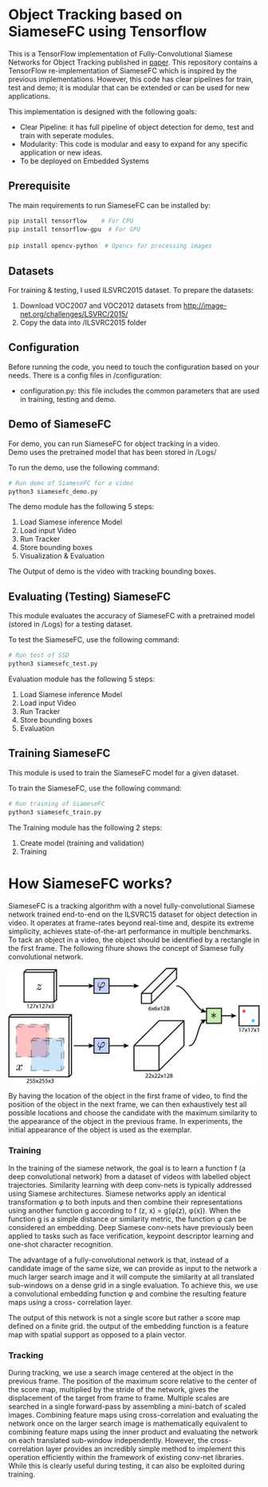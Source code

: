 # Object Tracking based on SiameseFC using Tensorflow

This is a TensorFlow implementation of Fully-Convolutional Siamese Networks for Object Tracking published in [paper](https://arxiv.org/abs/1606.09549). This repository contains a TensorFlow re-implementation of SiameseFC which is inspired by the previous implementations. However, this code has clear pipelines for train, test and demo; it is modular that can be extended or can be used for new applications.

This implementation is designed with the following goals:
- Clear Pipeline: it has full pipeline of object detection for demo, test and train with seperate modules.
- Modularity: This code is modular and easy to expand for any specific application or new ideas.
- To be deployed on Embedded Systems 



## Prerequisite
The main requirements to run SiameseFC can be installed by:

```bash
pip install tensorflow    # For CPU
pip install tensorflow-gpu  # For GPU

pip install opencv-python  # Opencv for processing images
```


## Datasets
For training & testing, I used ILSVRC2015 dataset. 
To prepare the datasets:
1. Download VOC2007 and VOC2012 datasets from http://image-net.org/challenges/LSVRC/2015/
2. Copy the data into /ILSVRC2015 folder



## Configuration
Before running the code, you need to touch the configuration based on your needs. There is a config files in /configuration:
- configuration.py: this file includes the common parameters that are used in training, testing and demo.   


## Demo of SiameseFC
For demo, you can run SiameseFC for object tracking in a video.  
Demo uses the pretrained model that has been stored in /Logs/

To run the demo, use the following command:
```python
# Run demo of SiameseFC for a video
python3 siamesefc_demo.py
```
The demo module has the following 5 steps:
1) Load Siamese inference Model 
2) Load input Video
3) Run Tracker
4) Store bounding boxes
5) Visualization & Evaluation

The Output of demo is the video with tracking bounding boxes. 



## Evaluating (Testing) SiameseFC 
This module evaluates the accuracy of SiameseFC with a pretrained model (stored in /Logs) for a testing dataset. 

To test the SiameseFC, use the following command:
```python
# Run test of SSD
python3 siamesefc_test.py
```
Evaluation module has the following 5 steps:
1) Load Siamese inference Model 
2) Load input Video
3) Run Tracker
4) Store bounding boxes
5) Evaluation




## Training SiameseFC
This module is used to train the SiameseFC model for a given dataset. 

To train the SiameseFC, use the following command:
```python
# Run training of SiameseFC
python3 siamesefc_train.py
```

The Training module has the following 2 steps:
1) Create model (training and validation)
2) Training




# How SiameseFC works?
SiameseFC is a tracking algorithm with a novel fully-convolutional Siamese network trained end-to-end on the ILSVRC15 dataset for object detection in video. It operates at frame-rates beyond real-time and, despite its extreme simplicity, achieves state-of-the-art performance in multiple benchmarks. To tack an object in a video, the object should be identified by a rectangle in the first frame. The following fihure shows the concept of Siamese fully convolutional network.

![Alt text](figs/siamesefc.jpg?raw=true "SiameseFC")

By having the location of the object in the first frame of video, to find the position of the object in the next frame, we can then exhaustively test all possible locations and choose the candidate with the maximum similarity to the appearance of the object in the previous frame. In experiments, the initial appearance of the object is used as the exemplar. 

### Training
In the training of the siamese network, the goal is to learn a function f (a deep convolutional network) from a dataset of videos with labelled object trajectories. Similarity learning with deep conv-nets is typically addressed using Siamese architectures. Siamese networks apply an identical transformation φ to both inputs and then combine their representations using another function g according to f (z, x) = g(φ(z), φ(x)). When the function g is a simple distance or similarity metric, the function φ can be considered an embedding. Deep Siamese conv-nets have previously been applied to tasks such as face verification, keypoint descriptor learning and one-shot character recognition. 

The advantage of a fully-convolutional network is that, instead of a candidate image of the same size, we can provide as input to the network a much larger search image and it will compute the similarity at all translated sub-windows on a dense grid in a single evaluation. 
To achieve this, we use a convolutional embedding function φ and combine the resulting feature maps using a cross- correlation layer.

The output of this network is not a single score but rather a score map defined on a finite grid. the output of the embedding function is a feature map with spatial support as opposed to a plain vector. 


### Tracking
During tracking, we use a search image centered at the object in the previous frame. The position of the maximum score relative to the center of the score map, multiplied by the stride of the network, gives the displacement of the target from frame to frame. Multiple scales are searched in a single forward-pass by assembling a mini-batch of scaled images. 
Combining feature maps using cross-correlation and evaluating the network once on the larger search image is mathematically equivalent to combining feature maps using the inner product and evaluating the network on each translated sub-window independently. However, the cross-correlation layer provides an incredibly simple method to implement this operation efficiently within the framework of existing conv-net libraries. While this is clearly useful during testing, it can also be exploited during training.




